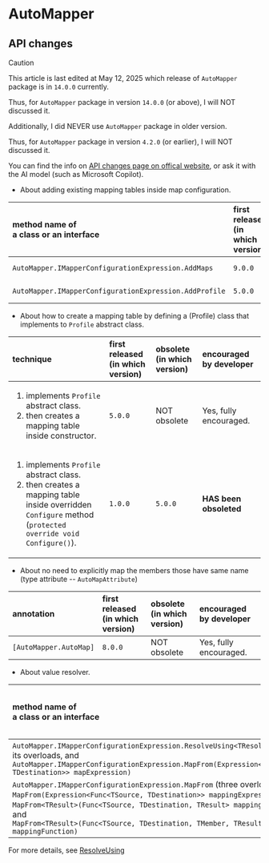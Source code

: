 # AutoMapper
## API changes
> [!CAUTION]
> This article is last edited at May 12, 2025 which release of `AutoMapper` package is in `14.0.0` currently.
>
> Thus, for `AutoMapper` package in version `14.0.0` (or above), I will NOT discussed it.
>
> Additionally, I did NEVER use `AutoMapper` package in older version.
>
> Thus, for `AutoMapper` package in version `4.2.0` (or earlier), I will NOT discussed it.
>
> You can find the info on [API changes page on offical website](https://docs.automapper.org/en/stable/API-Changes.html), or ask it with the AI model (such as Microsoft Copilot). 

+ About adding existing mapping tables inside map configuration.
  
| method name of</br>a class or an interface | first released</br>(in which version) | obsolete</br>(in which version) | encouraged by developer |
| :--- | :--- | :--- | :-- |
| `AutoMapper.IMapperConfigurationExpression.AddMaps` | `9.0.0` | NOT obsolete | Yes, fully encouraged. |
| `AutoMapper.IMapperConfigurationExpression.AddProfile` | `5.0.0` | NOT obsolete | No, fully discouraged. |

+ About how to create a mapping table by defining a (Profile) class that implements to `Profile` abstract class.

| technique | first released</br>(in which version) | obsolete</br>(in which version) | encouraged by developer |
| :--- | :--- | :--- | :-- |
| <ol><li>implements `Profile` abstract class.</li><li>then creates a mapping table inside constructor.</li></ol>| `5.0.0` | NOT obsolete | Yes, fully encouraged. |
| <ol><li>implements `Profile` abstract class.</li><li>then creates a mapping table inside overridden `Configure` method</br>(`protected override void Configure()`).</li></ol>| `1.0.0` | `5.0.0` |  **HAS been obsoleted** |

+ About no need to explicitly map the members those have same name (type attribute -- `AutoMapAttribute`)

| annotation | first released</br>(in which version) | obsolete</br>(in which version) | encouraged by developer |
| :--- | :--- | :--- | :-- |
| `[AutoMapper.AutoMap]` | `8.0.0` | NOT obsolete | Yes, fully encouraged. |

+ About value resolver.

| method name of</br>a class or an interface | first released</br>(in which version) | obsolete</br>(in which version) | encouraged by developer |
| :--- | :--- | :--- | :-- |
| `AutoMapper.IMapperConfigurationExpression.ResolveUsing<TResolver>()`,</br>its overloads, and</br>`AutoMapper.IMapperConfigurationExpression.MapFrom(Expression<Func<TSource, TDestination>> mapExpression)` | `1.0.0` | `8.0.0` | **HAS been obsoleted** |
| `AutoMapper.IMapperConfigurationExpression.MapFrom` (three overloads,</br>`MapFrom(Expression<Func<TSource, TDestination>> mappingExpression)`,</br>`MapFrom<TResult>(Func<TSource, TDestination, TResult> mappingFunction)`, and</br>`MapFrom<TResult>(Func<TSource, TDestination, TMember, TResult> mappingFunction)` | `8.0.0` | NOT obsolete | Yes, fully encouraged. |

For more details, see [ResolveUsing](https://docs.automapper.org/en/stable/8.0-Upgrade-Guide.html#resolveusing)
